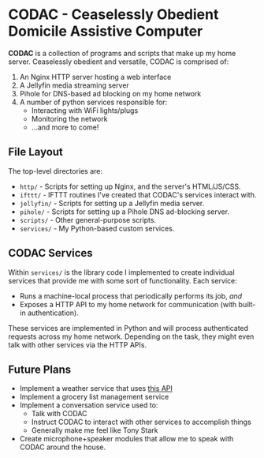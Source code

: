 # CODAC - Ceaselessly Obedient Domicile Assistive Computer

**CODAC** is a collection of programs and scripts that make up my home server.
Ceaselessly obedient and versatile, CODAC is comprised of:

1. An Nginx HTTP server hosting a web interface
2. A Jellyfin media streaming server
3. Pihole for DNS-based ad blocking on my home network
4. A number of python services responsible for:
    * Interacting with WiFi lights/plugs
    * Monitoring the network
    * ...and more to come!

## File Layout

The top-level directories are:

* `http/` - Scripts for setting up Nginx, and the server's HTML/JS/CSS.
* `ifttt/` - IFTTT routines I've created that CODAC's services interact with.
* `jellyfin/` - Scripts for setting up a Jellyfin media server.
* `pihole/` - Scripts for setting up a Pihole DNS ad-blocking server.
* `scripts/` - Other general-purpose scripts.
* `services/` - My Python-based custom services.

## CODAC Services

Within `services/` is the library code I implemented to create individual
services that provide me with some sort of functionality. Each service:

* Runs a machine-local process that periodically performs its job, *and*
* Exposes a HTTP API to my home network for communication (with built-in
  authentication).

These services are implemented in Python and will process authenticated requests
across my home network. Depending on the task, they might even talk with other
services via the HTTP APIs.

## Future Plans

* Implement a weather service that uses [this API](https://www.weather.gov/documentation/services-web-api)
* Implement a grocery list management service 
* Implement a conversation service used to:
    * Talk with CODAC
    * Instruct CODAC to interact with other services to accomplish things
    * Generally make me feel like Tony Stark
* Create microphone+speaker modules that allow me to speak with CODAC around
  the house.

